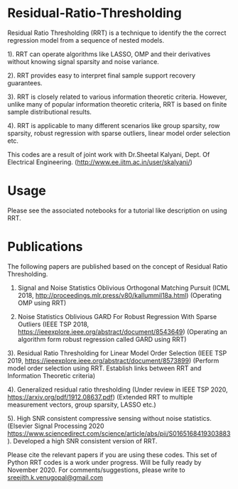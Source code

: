 # Residual-Ratio-Thresholding

Residual Ratio Thresholding  (RRT) is a technique to identify the the correct regression model from a sequence of  nested models.  

1). RRT can operate algorithms like LASSO, OMP and their derivatives without knowing signal sparsity and noise variance. 

2). RRT  provides easy to interpret final sample support recovery guarantees. 

3). RRT is closely related to various information theoretic criteria. However, unlike many of popular information theoretic criteria, RRT is based on finite sample distributional results. 

4). RRT is applicable to many different scenarios like group sparsity, row sparsity, robust regression with sparse outliers, linear model order selection etc. 

This codes are a result of joint work with Dr.Sheetal Kalyani, Dept. Of Electrical Engineering. (http://www.ee.iitm.ac.in/user/skalyani/)

# Usage 
Please see the associated notebooks for a tutorial like description on using RRT. 

# Publications

The following papers are published based on the concept of Residual Ratio Thresholding. 

1. Signal and Noise Statistics Oblivious Orthogonal Matching Pursuit (ICML 2018, http://proceedings.mlr.press/v80/kallummil18a.html) (Operating OMP using RRT)

2. Noise Statistics Oblivious GARD For Robust Regression With Sparse Outliers (IEEE TSP 2018, https://ieeexplore.ieee.org/abstract/document/8543649) (Operating an algorithm form robust regression called GARD using RRT)

3). Residual Ratio Thresholding for Linear Model Order Selection (IEEE TSP  2019, https://ieeexplore.ieee.org/abstract/document/8573899) (Perform model order selection using RRT. Establish links between RRT and Information Theoretic criteria)

4). Generalized residual ratio thresholding (Under review in IEEE TSP 2020, https://arxiv.org/pdf/1912.08637.pdf) (Extended RRT to multiple measurement vectors, group sparsity, LASSO etc.)

5). High SNR consistent compressive sensing without noise statistics. (Elsevier Signal Processing 2020 https://www.sciencedirect.com/science/article/abs/pii/S0165168419303883). Developed a high SNR consistent version of RRT. 

Please cite the relevant papers if you are using these codes. This set of Python RRT codes is a work under progress. Will be fully ready by November 2020. For comments/suggestions, please write to sreejith.k.venugopal@gmail.com


